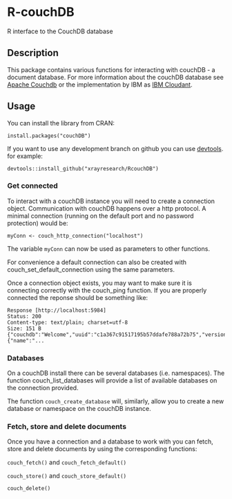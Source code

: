# R-couchDB
R interface to the CouchDB database

## Description
This package contains various functions for interacting with couchDB - a document database. 
For more information about the couchDB database see [Apache Couchdb](http://couchdb.apache.org)
or the implementation by IBM as [IBM Cloudant](http://cloudant.com).

## Usage
You can install the library from CRAN:

    install.packages("couchDB")
    
If you want to use any development branch on github you can use [devtools](https://cran.r-project.org/web/packages/devtools/index.html).
for example:

    devtools::install_github("xrayresearch/RcouchDB")
    
### Get connected

To interact with a couchDB instance you will need to create a connection object. Communication with couchDB happens over a http protocol. A minimal connection (running on the default port and no password protection) would be:

    myConn <- couch_http_connection("localhost")

The variable `myConn` can now be used as parameters to other functions.

For convenience a default connection can also be created with couch_set_default_connection using the same parameters.

Once a connection object exists, you may want to make sure it is connecting correctly with the couch_ping function. 
If you are properly connected the reponse should be something like:

```
Response [http://localhost:5984]
Status: 200
Content-type: text/plain; charset=utf-8
Size: 151 B
{"couchdb":"Welcome","uuid":"c1a367c91517195b57ddafe788a72b75","version":"1.4.0","vendor"
{"name":"...
```

### Databases

On a couchDB install there can be several databases (i.e. namespaces). The function couch_list_databases will provide a list of available databases on the connection provided.

The function `couch_create_database` will, similarly, allow you to create a new database or namespace on the couchDB instance.

### Fetch, store and delete documents

Once you have a connection and a database to work with you can fetch, store and delete documents by using the corresponding functions:

`couch_fetch()` and `couch_fetch_default()`

`couch_store()` and `couch_store_default()`

`couch_delete()`

